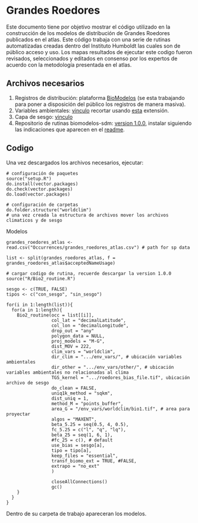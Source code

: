 # Grandes Roedores

Este documento tiene por objetivo mostrar el código utilizado en la construcción de los modelos de distribución de Grandes Roedores publicados en el atlas. Este código trabaja con una serie de rutinas automatizadas creadas dentro del Instituto Humboldt las cuales son de público acceso y uso. Los mapas resultados de ejecutar este codigo fueron revisados, seleccionados y editados en consenso por los expertos de acuerdo con la metodología presentada en el atlas.

## Archivos necesarios

1. Registros de distribución: plataforma [BioModelos](http://biomodelos.humboldt.org.co/) (se esta trabajando para poner a disposición del público los registros de manera masiva).
2. Variables ambientales: [vinculo](https://www.worldclim.org/data/worldclim21.html) recortar usando [esta](https://github.com/PEM-Humboldt/biomodelos-sdm/blob/master/vignettes/grandes_roedores/extension/) extensión.
3. Capa de sesgo: [vinculo](https://github.com/PEM-Humboldt/biomodelos-sdm/blob/master/vignettes/grandes_roedores/roedores_bias_file.tif)
4. Repositorio de rutinas biomodelos-sdm: [version 1.0.0](https://github.com/PEM-Humboldt/biomodelos-sdm/tree/1.0.0), instalar siguiendo las indicaciones que aparecen en el [readme](https://github.com/PEM-Humboldt/biomodelos-sdm/blob/1.0.0/README.md).

## Codigo

Una vez descargados los archivos necesarios, ejecutar:

```
# configuración de paquetes
source("setup.R")
do.install(vector.packages)
do.check(vector.packages)
do.load(vector.packages)

# configuración de carpetas
do.folder.structure("worldclim")
# una vez creada la estructura de archivos mover los archivos climaticos y de sesgo
```

Modelos

```
grandes_roedores_atlas <- read.csv("Occurrences/grandes_roedores_atlas.csv") # path for sp data

list <- split(grandes_roedores_atlas, f = grandes_roedores_atlas$acceptedNameUsage)

# cargar codigo de rutina, recuerde descargar la version 1.0.0
source("R/Bio2_routine.R")

sesgo <- c(TRUE, FALSE)
tipos <- c("con_sesgo", "sin_sesgo")

for(i in 1:length(list)){
  for(a in 1:length){
    Bio2_routine(occ = list[[i]],
                 col_lat = "decimalLatitude",
                 col_lon = "decimalLongitude",
                 drop_out = "any"
                 polygon_data = NULL,
                 proj_models = "M-G",
                 dist_MOV = 222,
                 clim_vars = "worldclim",
                 dir_clim = ".../env_vars/", # ubicación variables ambientales
                 dir_other = ".../env_vars/other/", # ubicación variables ambientales no relacionadas al clima
                 TGS_kernel = ".../roedores_bias_file.tif", ubicación archivo de sesgo
                 do_clean = FALSE,
                 uniq1k_method = "sqkm",
                 dist_uniq = 1,
                 method_M = "points_buffer",
                 area_G = "/env_vars/worldclim/bio1.tif", # area para proyectar
                 algos = "MAXENT",
                 beta_5.25 = seq(0.5, 4, 0.5),
                 fc_5.25 = c("l", "q", "lq"),
                 beta_25 = seq(1, 6, 1),
                 #fc_25 = c(), # default
                 use_bias = sesgo[a],
                 tipo = tipo[a],
                 keep_files = "essential",
                 transf_biomo_ext = TRUE, #FALSE,
                 extrapo = "no_ext"
                 )

                 closeAllConnections()
                 gc()
    }
  }  
}

```
Dentro de su carpeta de trabajo apareceran los modelos.
